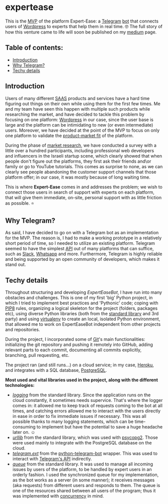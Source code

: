 # expertease
This is the [MVP]() of the platform Expert-Ease: a [Telegram](https://en.wikipedia.org/wiki/Telegram_(software)) [bot](https://core.telegram.org/bots) that connects users of [Wordpress](https://wordpress.org/) to experts that help them in real time. :nerd_face:
The full story of how this venture came to life will soon be published on my [medium](https://medium.com/) page.

## Table of contents:
 - [Introduction](#introduction)
 - [Why Telegram?](#why-telegram)
 - [Techy details](#techy-details)
 
 ## Introduction
 Users of many different [SAAS](https://en.wikipedia.org/wiki/Software_as_a_service) products and services have a hard time figuring out things on their own while using them for the first few times.
 Me and my team have seen this happen with multiple such products while researching the market, and have decided to tackle this problem by focusing on one platform: [Wordpress](https://en.wikipedia.org/wiki/WordPress) in our case, since the user base is large and the
 platform can be intimidating to new (or even intermediate) users.
 Moreover, we have decided at the point of the MVP to focus on only one platform to validate the [product-market fit](https://en.wikipedia.org/wiki/Product/market_fit) of the platform.
 
 
 During the phase of [market research](https://en.wikipedia.org/wiki/Market_research), we have conducted a survey with a little over a hundred participants, including professional web developers and influencers in
 the Israeli startup scene, which clearly showed that when people don't figure out the platforms, they first ask their friends and\or family or go
 to YouTube tutorials. This comes as surprise to none, as we can clearly see people abandoning the customer support channels that those platform offer; in our case, it was
 mostly because of long waiting time.
 
 This is where **Expert-Ease** comes in and addresses the problem; we wish to connect those users in search of support with experts on each platform, that will give them
 immediate, on-site, personal support with as little friction as possible. :star:
 
 ## Why Telegram?
 As said, I have decided to go on with a Telegram bot as an implementation for the MVP. The reason is, I had to make a working prototype in a relatively short period of time, so I
 needed to utilize an existing platform. Telegram seemed to have the simplest [API](https://core.telegram.org/) out of many platforms that can suffice, such as [Slack](https://api.slack.com/), [Whatsapp](https://www.whatsapp.com/business/api) and more. Furthermore, Telegram is highly reliable and being supported by an open community of developers, which makes it stand out.
 
 ## Techy details
Throughout structuring and developing *ExpertEaseBot*, I have run into many obstacles and challenges. This is one of my first 'big' Python project, in which I tried to implement best practices and 'Pythonic' code; coping with [PIP8](https://www.python.org/dev/peps/pep-0008/) rules, organizing a logical skeleton for the project (folders, packages etc), using diverse Python libraries (both from the [standard library](https://docs.python.org/3/library/) and 3rd party) and using [virtualenv](https://virtualenv.pypa.io/en/stable/) to create an local, isolated Python environment, that allowed me to work on ExpertEaseBot independent from other projects and repositories.
   
During the project, I incorporated some of [Git](https://git-scm.com/)'s main functionalities: initializing the git repository and pushing it remotely into GitHub, adding relevant parts to each commit, documenting all commits explicitly, branching, pull requesting, etc.

The project ran (and still runs...) on a cloud service; in my case, [Heroku](https://www.heroku.com/), and integrates with a SQL database, [PostgreSQL](https://www.postgresql.org/).

**Most used and vital libraries used in the project, along with the different technologies:**
- [*logging*](https://docs.python.org/3/library/logging.html) from the standard library. Since the application runs on the cloud constantly, it sometimes needs supervice. That's where the logger comes in: it allowed me to keep track of requests coming to the bot at all times, and catching errors allowed me to interact with the users directly in ease in order to fix immediate issues if necessary. This was all possible thanks to many logging statements, which can be time-consuming to implement but have the potential to save a huge headache later on. :relaxed:
- [*urllib*](https://docs.python.org/3/library/urllib.html) from the standard library, which was used with [psycopg2](https://www.google.com/search?q=psycopg2&oq=psycopg2&aqs=chrome..69i57j35i39l2j0l3.562j0j4&sourceid=chrome&ie=UTF-8). Those were used mainly to integrate with the PostgreSQL database on the cloud.
- [*telegram.ext*](https://python-telegram-bot.readthedocs.io/en/stable/telegram.ext.html) from the [python-telegram-bot](https://github.com/python-telegram-bot/python-telegram-bot) wrapper. This was used to interact with [Telegram's API](https://core.telegram.org/) indirectly.
- [*queue*](https://docs.python.org/3/library/queue.html) from the standard library. It was used to manage all incoming issues by users of the platform, to be handled by expert users in an orderly fashion. I used the synchronized queue for my implementation, as the bot works as a server (in some manner); it receives messages (aka requests) from different users and responds to them. The queue is one of the resources shared between all users of the program; thus it was implemented with [concurrency](https://en.wikipedia.org/wiki/Concurrency_(computer_science)) in mind.
